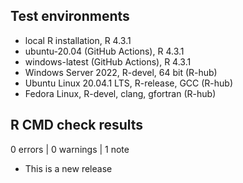 ## Test environments
* local R installation, R 4.3.1
* ubuntu-20.04 (GitHub Actions), R 4.3.1
* windows-latest (GitHub Actions), R 4.3.1
* Windows Server 2022, R-devel, 64 bit (R-hub)
* Ubuntu Linux 20.04.1 LTS, R-release, GCC (R-hub)
* Fedora Linux, R-devel, clang, gfortran (R-hub)

## R CMD check results

0 errors | 0 warnings | 1 note

* This is a new release
